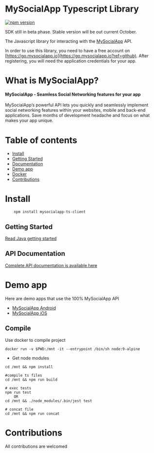# MySocialApp Typescript Library
[![npm version](https://img.shields.io/npm/v/mysocialapp-ts-client.svg?style=flat-square)](https://www.npmjs.com/package/mysocialapp-ts-client)

SDK still in beta phase. Stable version will be out current October.

The Javascript library for interacting with the [MySocialApp](https://mysocialapp.io?ref=github) API.

In order to use this library, you need to have a free account on [https://go.mysocialapp.io](https://go.mysocialapp.io?ref=github). After registering, you will need the application credentials for your app.


# What is MySocialApp?
#### MySocialApp - Seamless Social Networking features for your app

MySocialApp’s powerful API lets you quickly and seamlessly implement social networking features within your websites, mobile and back-end applications. Save months of development headache and focus on what makes your app unique.


# Table of contents

- [Install](#install)
- [Getting Started](#getting-started)
- [Documentation](https://docs.mysocialapp.io/reference?ref=github)
- [Demo app](#demo-app) 
- [Docker](#Compile)
- [Contributions](#contributions)

# Install

```
    npm install mysocialapp-ts-client
```


## Getting Started

[Read Java getting started](https://docs.mysocialapp.io/v1.0/docs/quick-start-java?ref=github)

## API Documentation

[Complete API documentation is available here](https://docs.mysocialapp.io/reference?ref=github)

# Demo app

Here are demo apps that use the 100% MySocialApp API

* [MySocialApp Android](https://play.google.com/store/apps/details?id=io.mysocialapp.android)
* [MySocialApp iOS](https://itunes.apple.com/fr/app/mysocialapp-your-social-app/id1351250650)


## Compile

Use docker to compile project

````
docker run -v $PWD:/mnt -it --entrypoint /bin/sh node:9-alpine
````

- Get node modules

```
cd /mnt && npm install
```


```
#compile ts files
cd /mnt && npm run build

# exec tests
npm run test 
    OR
cd /mnt && ./node_modules/.bin/jest test

# concat file
cd /mnt && npm run concat
```

# Contributions

All contributions are welcomed